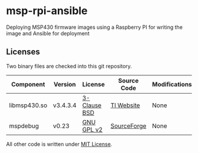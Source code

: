 # msp-rpi-ansible
Deploying MSP430 firmware images using a Raspberry PI for writing the image and Ansible for deployment

## Licenses
Two binary files are checked into this git repository.

| Component | Version | License | Source Code | Modifications |
| --------- | ------- | ------- | ----------- | ------------- |
| libmsp430.so | v3.4.3.4 | [3-Clause BSD](roles/mspdebug/files/LICENSE-libmsp430) | [TI Website](http://www.ti.com/lit/sw/slac460k/slac460k.zip) | None |
| mspdebug | v0.23 | [GNU GPL v2](roles/mspdebug/files/LICENSE-mspdebug) | [SourceForge](http://downloads.sourceforge.net/project/mspdebug/mspdebug-0.23.tar.gz) | None |

All other code is written under [MIT License](LICENSE.md).
